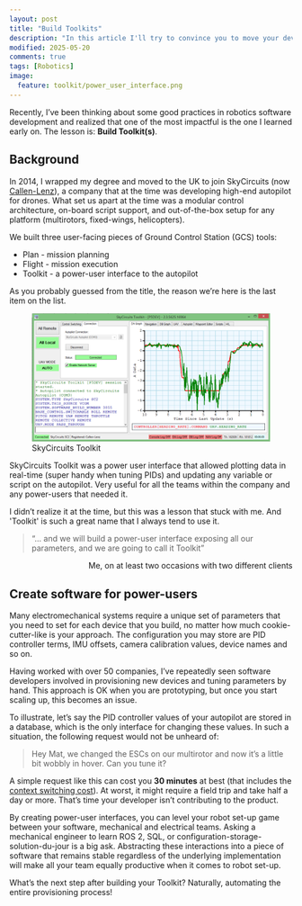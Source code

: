 ```yaml
---
layout: post
title: "Build Toolkits"
description: "In this article I'll try to convince you to move your developers away from provisioning new devices, and instead create power-user interfaces for your organization."
modified: 2025-05-20
comments: true
tags: [Robotics]
image:
  feature: toolkit/power_user_interface.png
---
```


Recently, I’ve been thinking about some good practices in robotics software development and realized that one of the most impactful is the one I learned early on. The lesson is: **Build Toolkit(s)**.

<!-- more -->

## Background

In 2014, I wrapped my degree and moved to the UK to join SkyCircuits (now [Callen-Lenz](https://callenlenz.com/)), a company that at the time was developing high-end autopilot for drones. What set us apart at the time was a modular control architecture, on-board script support, and out-of-the-box setup for any platform (multirotors, fixed-wings, helicopters).

We built three user-facing pieces of Ground Control Station (GCS) tools:

* Plan \- mission planning
* Flight \- mission execution
* Toolkit \- a power-user interface to the autopilot

As you probably guessed from the title, the reason we’re here is the last item on the list.

<figure class="center">
   <img src="/images/toolkit/toolkit.png" alt="User interface of SkyCircuits Toolkit">
   <figcaption>SkyCircuits Toolkit</figcaption>
</figure>

SkyCircuits Toolkit was a power user interface that allowed plotting data in real-time (super handy when tuning PIDs) and updating any variable or script on the autopilot. Very useful for all the teams within the company and any power-users that needed it.

I didn’t realize it at the time, but this was a lesson that stuck with me. And 'Toolkit' is such a great name that I always tend to use it.

> “... and we will build a power-user interface exposing all our parameters, and we are going to call it Toolkit”
<p style="text-align:right">Me, on at least two occasions with two different clients</p>

## Create software for power-users

Many electromechanical systems require a unique set of parameters that you need to set for each device that you build, no matter how much cookie-cutter-like is your approach. The configuration you may store are PID controller terms, IMU offsets, camera calibration values, device names and so on.

Having worked with over 50 companies, I’ve repeatedly seen software developers involved in provisioning new devices and tuning parameters by hand. This approach is OK when you are prototyping, but once you start scaling up, this becomes an issue.

To illustrate, let’s say the PID controller values of your autopilot are stored in a database, which is the only interface for changing these values. In such a situation, the following request would not be unheard of:

>  Hey Mat, we changed the ESCs on our multirotor and now it’s a little bit wobbly in hover. Can you tune it?

A simple request like this can cost you **30 minutes** at best (that includes the [context switching cost](https://robinweser.com/blog/the-hidden-cost-of-context-switching)). At worst, it might require a field trip and take half a day or more. That’s time your developer isn’t contributing to the product.

By creating power-user interfaces, you can level your robot set-up game between your software, mechanical and electrical teams. Asking a mechanical engineer to learn ROS 2, SQL, or configuration-storage-solution-du-jour is a big ask. Abstracting these interactions into a piece of software that remains stable regardless of the underlying implementation will make all your team equally productive when it comes to robot set-up.

What’s the next step after building your Toolkit? Naturally, automating the entire provisioning process!

